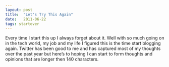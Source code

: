 ```yaml
---
layout: post
title:  "Let's Try This Again"
date:   2011-06-22
tags: startover
---
```

Every time I start this up I always forget about it. Well with so much going on in the tech world, my job and my life I figured this is the time start blogging again. Twitter has been good to me and has captured most of my thoughts over the past year but here’s to hoping I can start to form thoughts and opinions that are longer then 140 characters.
